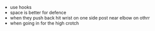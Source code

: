  - use hooks
 - space is better for defence
 - when they push back hit wrist on one side post near elbow on othrr
 - when going in for the high crotch
<!--stackedit_data:
eyJoaXN0b3J5IjpbMTExMzQwMTM1MF19
-->